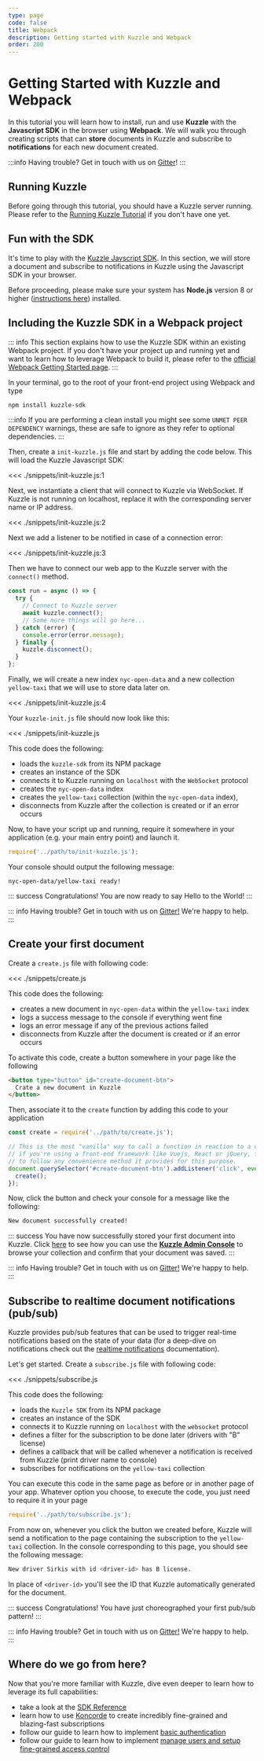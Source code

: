 ```yaml
---
type: page
code: false
title: Webpack
description: Getting started with Kuzzle and Webpack
order: 200
---
```


# Getting Started with Kuzzle and Webpack

In this tutorial you will learn how to install, run and use **Kuzzle** with the **Javascript SDK** in the browser using **Webpack**.
We will walk you through creating scripts that can **store** documents in Kuzzle and subscribe to **notifications** for each new document created.

:::info
Having trouble? Get in touch with us on [Gitter](https://gitter.im/kuzzleio/kuzzle)!
:::

## Running Kuzzle

Before going through this tutorial, you should have a Kuzzle server running. Please refer to the [Running Kuzzle Tutorial](/core/2/guides/getting-started/running-kuzzle) if you don't have one yet.

## Fun with the SDK

It's time to play with the [Kuzzle Javscript SDK](/sdk/js/7). In this section, we will store a document and subscribe to notifications in Kuzzle using the Javascript SDK in your browser.

Before proceeding, please make sure your system has **Node.js** version 8 or higher ([instructions here](https://nodejs.org/en/download/)) installed.

## Including the Kuzzle SDK in a Webpack project

::: info
This section explains how to use the Kuzzle SDK within an existing Webpack project.
If you don't have your project up and running yet and want to learn how to leverage Webpack to build it, please refer to
the [official Webpack Getting Started page](https://webpack.js.org/guides/getting-started).
:::

In your terminal, go to the root of your front-end project using Webpack and type

```bash
npm install kuzzle-sdk
```

:::info
If you are performing a clean install you might see some `UNMET PEER DEPENDENCY` warnings, these are safe to ignore as they refer to optional dependencies.
:::

Then, create a `init-kuzzle.js` file and start by adding the code below. This will load the Kuzzle Javascript SDK:

<<< ./snippets/init-kuzzle.js:1

Next, we instantiate a client that will connect to Kuzzle via WebSocket. If Kuzzle is not running on localhost, replace it with the corresponding server name or IP address.

<<< ./snippets/init-kuzzle.js:2

Next we add a listener to be notified in case of a connection error:

<<< ./snippets/init-kuzzle.js:3

Then we have to connect our web app to the Kuzzle server with the `connect()` method.

```js
const run = async () => {
  try {
    // Connect to Kuzzle server
    await kuzzle.connect();
    // Some more things will go here...
  } catch (error) {
    console.error(error.message);
  } finally {
    kuzzle.disconnect();
  }
};
```

Finally, we will create a new index `nyc-open-data` and a new collection
`yellow-taxi` that we will use to store data later on.

<<< ./snippets/init-kuzzle.js:4

Your `kuzzle-init.js` file should now look like this:

<<< ./snippets/init-kuzzle.js

This code does the following:

- loads the `kuzzle-sdk` from its NPM package
- creates an instance of the SDK
- connects it to Kuzzle running on `localhost` with the `WebSocket` protocol
- creates the `nyc-open-data` index
- creates the `yellow-taxi` collection (within the `nyc-open-data` index),
- disconnects from Kuzzle after the collection is created or if an error occurs

Now, to have your script up and running, require it somewhere in your application
(e.g. your main entry point) and launch it.

```js
require('../path/to/init-kuzzle.js');
```

Your console should output the following message:

```
nyc-open-data/yellow-taxi ready!
```

::: success
Congratulations! You are now ready to say Hello to the World!
:::

::: info
Having trouble? Get in touch with us on [Gitter!](https://gitter.im/kuzzleio/kuzzle) We're happy to help.
:::

## Create your first document

Create a `create.js` file with following code:

<<< ./snippets/create.js

This code does the following:

- creates a new document in `nyc-open-data` within the `yellow-taxi` index
- logs a success message to the console if everything went fine
- logs an error message if any of the previous actions failed
- disconnects from Kuzzle after the document is created or if an error occurs

To activate this code, create a button somewhere in your page like the following

```html
<button type="button" id="create-document-btn">
  Crate a new document in Kuzzle
</button>
```

Then, associate it to the `create` function by adding this code to your application

```js
const create = require('../path/to/create.js');

// This is the most "vanilla" way to call a function in reaction to a click,
// if you're using a front-end framework like Vuejs, React or jQuery, feel free
// to follow any convenience method it provides for this purpose.
document.querySelector('#create-document-btn').addListener('click', event => {
  create();
});
```

Now, click the button and check your console for a message like the following:

```bash
New document successfully created!
```

::: success
You have now successfully stored your first document into Kuzzle. Click
[here](/core/2/guides/essentials/admin-console) to see how you can use the
[**Kuzzle Admin Console**](http://console.kuzzle.io) to browse your collection and
confirm that your document was saved.
:::

::: info
Having trouble? Get in touch with us on [Gitter!](https://gitter.im/kuzzleio/kuzzle) We're happy to help.
:::

## Subscribe to realtime document notifications (pub/sub)

Kuzzle provides pub/sub features that can be used to trigger real-time notifications based on the state of your data (for a deep-dive on notifications check out the [realtime notifications](/sdk/js/7/essentials/realtime-notifications) documentation).

Let's get started. Create a `subscribe.js` file with following code:

<<< ./snippets/subscribe.js

This code does the following:

- loads the `Kuzzle SDK` from its NPM package
- creates an instance of the SDK
- connects it to Kuzzle running on `localhost` with the `websocket` protocol
- defines a filter for the subscription to be done later (drivers with "B" license)
- defines a callback that will be called whenever a notification is received from Kuzzle (print driver name to console)
- subscribes for notifications on the `yellow-taxi` collection

You can execute this code in the same page as before or in another page of your app. Whatever option you choose, to
execute the code, you just need to require it in your page

```js
require('../path/to/subscribe.js');
```

From now on, whenever you click the button we created before, Kuzzle will send a notification to the page containing
the subscription to the `yellow-taxi` collection. In the console corresponding to this page, you should see the following message:

```bash
New driver Sirkis with id <driver-id> has B license.
```

In place of `<driver-id>` you'll see the ID that Kuzzle automatically generated for the document.

::: success
Congratulations! You have just choreographed your first pub/sub pattern!
:::

::: info
Having trouble? Get in touch with us on [Gitter!](https://gitter.im/kuzzleio/kuzzle) We're happy to help.
:::

## Where do we go from here?

Now that you're more familiar with Kuzzle, dive even deeper to learn how to leverage its full capabilities:

- take a look at the [SDK Reference](/sdk/js/7)
- learn how to use [Koncorde](/core/2/guides/cookbooks/realtime-api) to create incredibly fine-grained and blazing-fast subscriptions
- follow our guide to learn how to implement [basic authentication](/core/2/guides/essentials/user-authentication#local-strategy)
- follow our guide to learn how to implement [manage users and setup fine-grained access control](/core/2/guides/essentials/security)
